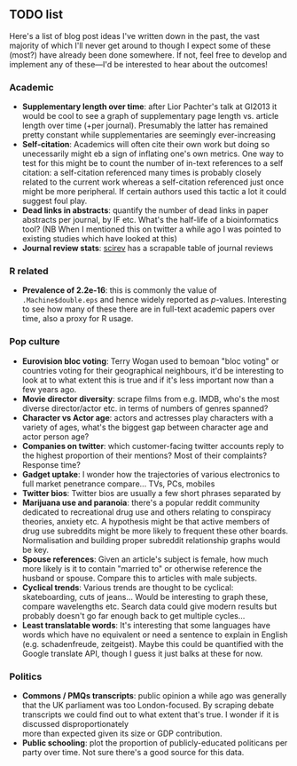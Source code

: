 ## TODO list

Here's a list of blog post ideas I've written down in the past, 
the vast majority of which I'll never get around to though I expect 
some of these (most?) have already been done somewhere.
If not, feel free to develop and implement any of these—I'd 
be interested to hear about the outcomes!

### Academic

* **Supplementary length over time**: after Lior Pachter's talk at GI2013 it would be cool to see a graph of
supplementary page length vs. article length over time (+per journal). Presumably the latter has remained
pretty constant while supplementaries are seemingly ever-increasing 
* **Self-citation**: Academics will often cite their own work but doing so unecessarily might eb a sign of 
inflating one's own metrics. One way to test for this might be to count the number of in-text references
to a self citation: a self-citation referenced many times is probably closely related to the current work whereas 
a self-citation referenced just once might be more peripheral. If certain authors used this tactic a lot it 
could suggest foul play.
* **Dead links in abstracts**: quantify the number of dead links in paper abstracts per journal, by IF etc. What's the
half-life of a bioinformatics tool? (NB When I mentioned this on twitter a while ago I was pointed to existing studies which
have looked at this)
* **Journal review stats**: [scirev](https://scirev.sc/reviews/) has a scrapable table of journal reviews

### R related

* **Prevalence of 2.2e-16**: this is commonly the value of `.Machine$double.eps` and hence widely reported as 
*p*-values. Interesting to see how many of these there are in full-text academic papers over time, also a 
proxy for R usage.


### Pop culture

* **Eurovision bloc voting**: Terry Wogan used to bemoan "bloc voting" or countries voting for their geographical
neighbours, it'd be interesting to look at to what extent this is true and if it's less important now than a few years ago.
* **Movie director diversity**: scrape films from e.g. IMDB, who's the most diverse director/actor etc. in terms of numbers
of genres spanned?
* **Character vs Actor age**: actors and actresses play characters with a variety of ages, what's the biggest gap between
character age and actor person age?
* **Companies on twitter**: which customer-facing twitter accounts reply to the highest proportion of their mentions? Most 
of their complaints? Response time?
* **Gadget uptake**: I wonder how the trajectories of various electronics to full market penetrance compare... TVs, PCs, mobiles
* **Twitter bios**: Twitter bios are usually a few short phrases separated by 
* **Marijuana use and paranoia**: there's a popular reddit community dedicated to recreational drug use and others relating to 
conspiracy theories, anxiety etc. A hypothesis might be that active members of drug use subreddits might be more likely to 
frequent these other boards. Normalisation and building proper subreddit relationship graphs would be key.
* **Spouse references**: Given an article's subject is female, how much more likely is it to contain "married to"  or 
otherwise reference the husband or spouse. Compare this to articles with male subjects.
* **Cyclical trends**: Various trends are thought to be cyclical: skateboarding, cuts of jeans... Would be interesting
to graph these, compare wavelengths etc. Search data could give modern results but probably doesn't go far enough back
to get multiple cycles...
* **Least translatable words**: It's interesting that some languages have words which have no equivalent or need a 
sentence to explain in English (e.g. schadenfreude, zeitgeist). Maybe this could be quantified with the Google translate API, 
though I guess it just balks at these for now.

### Politics

* **Commons / PMQs transcripts**:  public opinion a while ago was generally that the UK parliament was too London-focused. By
scraping debate transcripts we could find out to what extent that's true. I wonder if it is discussed disproportionately  
more than expected given its size or GDP contribution.
* **Public schooling**: plot the proportion of publicly-educated politicans per party over time. Not sure there's a good 
source for this data.

